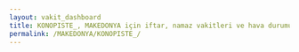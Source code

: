 ```yaml
---
layout: vakit_dashboard
title: KONOPISTE_, MAKEDONYA için iftar, namaz vakitleri ve hava durumu - ilçe/eyalet seç
permalink: /MAKEDONYA/KONOPISTE_/
---
```


<script type="text/javascript">
  var GLOBAL_COUNTRY = 'MAKEDONYA';
  var GLOBAL_CITY = 'KONOPISTE_';
  var GLOBAL_STATE = '';
  var lat = 72;
  var lon = 21;
</script>
